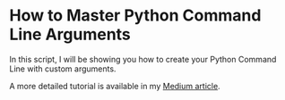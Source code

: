 # How to Master Python Command Line Arguments

In this script, I will be showing you how to create your Python Command Line with custom arguments.  

A more detailed tutorial is available in my [Medium article]().

